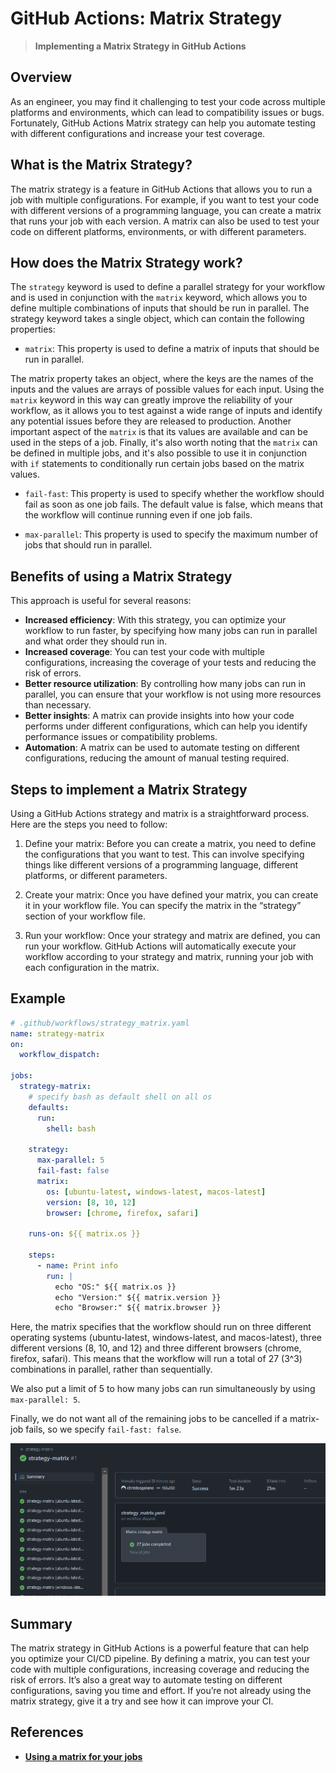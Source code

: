 # GitHub Actions: Matrix Strategy

> **Implementing a Matrix Strategy in GitHub Actions**

## Overview

As an engineer, you may find it challenging to test your code across multiple platforms and environments, which can lead to compatibility issues or bugs. Fortunately, GitHub Actions Matrix strategy can help you automate testing with different configurations and increase your test coverage.

## What is the Matrix Strategy?

The matrix strategy is a feature in GitHub Actions that allows you to run a job with multiple configurations. For example, if you want to test your code with different versions of a programming language, you can create a matrix that runs your job with each version. A matrix can also be used to test your code on different platforms, environments, or with different parameters.

## How does the Matrix Strategy work?

The `strategy` keyword is used to define a parallel strategy for your workflow and is used in conjunction with the `matrix` keyword, which allows you to define multiple combinations of inputs that should be run in parallel. The strategy keyword takes a single object, which can contain the following properties:

- `matrix`: This property is used to define a matrix of inputs that should be run in parallel.

The matrix property takes an object, where the keys are the names of the inputs and the values are arrays of possible values for each input. Using the `matrix` keyword in this way can greatly improve the reliability of your workflow, as it allows you to test against a wide range of inputs and identify any potential issues before they are released to production. Another important aspect of the `matrix` is that its values are available and can be used in the steps of a job. Finally, it's also worth noting that the `matrix` can be defined in multiple jobs, and it's also possible to use it in conjunction with `if` statements to conditionally run certain jobs based on the matrix values.

- `fail-fast`: This property is used to specify whether the workflow should fail as soon as one job fails. The default value is false, which means that the workflow will continue running even if one job fails.

- `max-parallel`: This property is used to specify the maximum number of jobs that should run in parallel.

## Benefits of using a Matrix Strategy

This approach is useful for several reasons:

- **Increased efficiency**: With this strategy, you can optimize your workflow to run faster, by specifying how many jobs can run in parallel and what order they should run in.
- **Increased coverage**: You can test your code with multiple configurations, increasing the coverage of your tests and reducing the risk of errors.
- **Better resource utilization**: By controlling how many jobs can run in parallel, you can ensure that your workflow is not using more resources than necessary.
- **Better insights**: A matrix can provide insights into how your code performs under different configurations, which can help you identify performance issues or compatibility problems.
- **Automation**: A matrix can be used to automate testing on different configurations, reducing the amount of manual testing required.

## Steps to implement a Matrix Strategy

Using a GitHub Actions strategy and matrix is a straightforward process. Here are the steps you need to follow:

1. Define your matrix: Before you can create a matrix, you need to define the configurations that you want to test. This can involve specifying things like different versions of a programming language, different platforms, or different parameters.

2. Create your matrix: Once you have defined your matrix, you can create it in your workflow file. You can specify the matrix in the “strategy” section of your workflow file.

3. Run your workflow: Once your strategy and matrix are defined, you can run your workflow. GitHub Actions will automatically execute your workflow according to your strategy and matrix, running your job with each configuration in the matrix.

## Example

```yaml
# .github/workflows/strategy_matrix.yaml
name: strategy-matrix
on:
  workflow_dispatch:

jobs:
  strategy-matrix:
    # specify bash as default shell on all os
    defaults:
      run:
        shell: bash

    strategy:
      max-parallel: 5
      fail-fast: false
      matrix:
        os: [ubuntu-latest, windows-latest, macos-latest]
        version: [8, 10, 12]
        browser: [chrome, firefox, safari]

    runs-on: ${{ matrix.os }}

    steps:
      - name: Print info
        run: |
          echo "OS:" ${{ matrix.os }}
          echo "Version:" ${{ matrix.version }}
          echo "Browser:" ${{ matrix.browser }}
```

Here, the matrix specifies that the workflow should run on three different operating systems (ubuntu-latest, windows-latest, and macos-latest), three different versions (8, 10, and 12) and three different browsers (chrome, firefox, safari). This means that the workflow will run a total of 27 (3^3) combinations in parallel, rather than sequentially.

We also put a limit of 5 to how many jobs can run simultaneously by using `max-parallel: 5`.

Finally, we do not want all of the remaining jobs to be cancelled if a matrix-job fails, so we specify `fail-fast: false`.

![strategy-matrix](../../images/actions/strategy-matrix.png)

## Summary

The matrix strategy in GitHub Actions is a powerful feature that can help you optimize your CI/CD pipeline. By defining a matrix, you can test your code with multiple configurations, increasing coverage and reducing the risk of errors. It’s also a great way to automate testing on different configurations, saving you time and effort. If you’re not already using the matrix strategy, give it a try and see how it can improve your CI.

## References

- [**Using a matrix for your jobs**](https://docs.github.com/en/actions/using-jobs/using-a-matrix-for-your-jobs)
